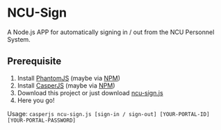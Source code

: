 # NCU-Sign
A Node.js APP for automatically signing in / out from the NCU Personnel System.

## Prerequisite
1. Install [PhantomJS](http://phantomjs.org/) (maybe via [NPM](https://www.npmjs.com/package/phantomjs))
2. Install [CasperJS](http://casperjs.org/) (maybe via [NPM](https://www.npmjs.com/package/casperjs))
3. Download this project or just download [ncu-sign.js](ncu-sign.js)
4. Here you go!

Usage: `casperjs ncu-sign.js [sign-in / sign-out] [YOUR-PORTAL-ID] [YOUR-PORTAL-PASSWORD]`

